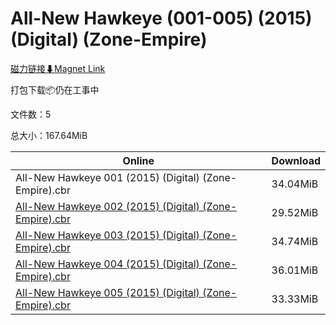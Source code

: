 # All-New Hawkeye (001-005) (2015) (Digital) (Zone-Empire)

[磁力链接⬇Magnet Link](magnet:?xt=urn:btih:de8ac06de791005ab62ca862b79624ebc3293133&dn=All-New%20Hawkeye%20%28001-005%29%20%282015%29%20%28Digital%29%20%28Zone-Empire%29)

打包下载📦仍在工事中

文件数：5

总大小：167.64MiB

Online | Download
--- | ---
All-New Hawkeye 001 (2015) (Digital) (Zone-Empire).cbr | 34.04MiB
[All-New Hawkeye 002 (2015) (Digital) (Zone-Empire).cbr](https://github.com/alicewish/markdown/blob/master/comic/All-New-Hawkeye-002-2015-Digital-Zone-Empire-cbr.md) | 29.52MiB
[All-New Hawkeye 003 (2015) (Digital) (Zone-Empire).cbr](https://github.com/alicewish/markdown/blob/master/comic/All-New-Hawkeye-003-2015-Digital-Zone-Empire-cbr.md) | 34.74MiB
[All-New Hawkeye 004 (2015) (Digital) (Zone-Empire).cbr](https://github.com/alicewish/markdown/blob/master/comic/All-New-Hawkeye-004-2015-Digital-Zone-Empire-cbr.md) | 36.01MiB
[All-New Hawkeye 005 (2015) (Digital) (Zone-Empire).cbr](https://github.com/alicewish/markdown/blob/master/comic/All-New-Hawkeye-005-2015-Digital-Zone-Empire-cbr.md) | 33.33MiB
